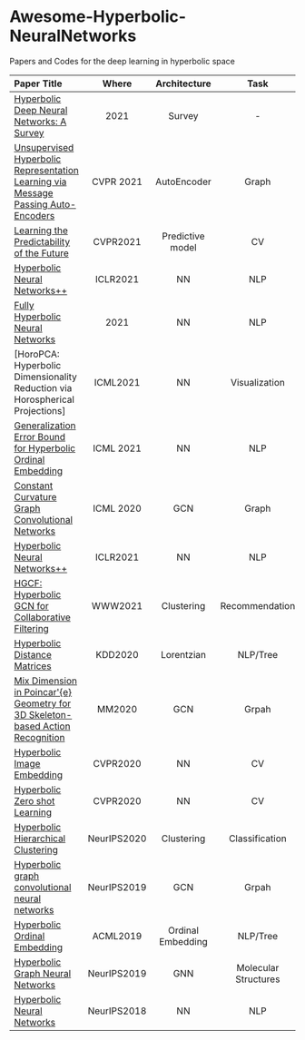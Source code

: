 # Awesome-Hyperbolic-NeuralNetworks
Papers and Codes for the deep learning in hyperbolic space 


| Paper Title |    Where       |         Architecture   |      Task           |        Code            | 
|:------------|:--------------:|:----------------------:|:-----------------------:|:----------------------:|
| [Hyperbolic Deep Neural Networks: A Survey](https://arxiv.org/pdf/2101.04562.pdf) | 2021 | Survey | -  | - |
| [Unsupervised Hyperbolic Representation Learning via Message Passing Auto-Encoders](https://arxiv.org/abs/2103.16046) | CVPR 2021 | AutoEncoder | Graph  | [PyTorch](https://github.com/junhocho/HGCAE)|
| [Learning the Predictability of the Future](https://arxiv.org/pdf/2101.01600.pdf) | CVPR2021 | Predictive model | CV  | [PyTorch](https://github.com/cvlab-columbia/hyperfuture)|
| [Hyperbolic Neural Networks++](https://openreview.net/forum?id=Ec85b0tUwbA) | ICLR2021 | NN | NLP  | [PyTorch](https://github.com/mil-tokyo/hyperbolic_nn_plusplus)|
| [Fully Hyperbolic Neural Networks](https://arxiv.org/abs/2105.14686) | 2021 | NN | NLP  | - | 
| [HoroPCA: Hyperbolic Dimensionality Reduction via Horospherical Projections] | ICML2021 | NN | Visualization  | -| 
| [Generalization Error Bound for Hyperbolic Ordinal Embedding](https://openreview.net/forum?id=Ec85b0tUwbA) | ICML 2021 | NN | NLP  | - |
| [Constant Curvature Graph Convolutional Networks](https://openreview.net/forum?id=Ec85b0tUwbA) | ICML 2020 | GCN | Graph  | - | 
| [Hyperbolic Neural Networks++](https://openreview.net/forum?id=Ec85b0tUwbA) | ICLR2021 | NN | NLP  | [PyTorch](https://github.com/mil-tokyo/hyperbolic_nn_plusplus)|
| [HGCF: Hyperbolic GCN for Collaborative Filtering](cs.toronto.edu/~mvolkovs/www2021_hgcf.pdf) | WWW2021 | Clustering | Recommendation  | [PyTorch](https://github.com/ruocwang/darts-pt)|
| [Hyperbolic Distance Matrices](https://dl.acm.org/doi/abs/10.1145/3394486.3403224) | KDD2020 | Lorentzian | NLP/Tree  | [python](https://github.com/puoya/hyperbolic-distance-matrices)|
| [Mix Dimension in Poincar\'{e} Geometry for 3D Skeleton-based Action Recognition](https://dl.acm.org/doi/pdf/10.1145/3394171.3413910) | MM2020 | GCN | Grpah  | - |
| [Hyperbolic Image Embedding](https://github.com/leymir/hyperbolic-image-embeddings) | CVPR2020 | NN | CV  | [PyTorch](https://github.com/leymir/hyperbolic-image-embeddings)|
| [Hyperbolic Zero shot Learning](https://github.com/ShaoTengLiu/Hyperbolic_ZSL) | CVPR2020 | NN | CV  | [PyTorch](https://github.com/ShaoTengLiu/Hyperbolic_ZSL)|
| [Hyperbolic Hierarchical Clustering](https://arxiv.org/abs/2010.00402) | NeurIPS2020 | Clustering | Classification  | [PyTorch](https://github.com/ruocwang/darts-pt)|
| [Hyperbolic graph convolutional neural networks](https://arxiv.org/abs/2010.00402) | NeurIPS2019 | GCN | Grpah  | [PyTorch](https://github.com/HazyResearch/hgcn)|
| [Hyperbolic Ordinal Embedding](https://dl.acm.org/doi/abs/10.1145/3394486.3403224) | ACML2019 | Ordinal Embedding | NLP/Tree  | - |
| [Hyperbolic Graph Neural Networks](https://papers.nips.cc/paper/2019/hash/103303dd56a731e377d01f6a37badae3-Abstract.html) | NeurIPS2019 | GNN | Molecular Structures | [PyTorch](https://github.com/facebookresearch/hgnn)|
| [Hyperbolic Neural Networks](https://arxiv.org/abs/1805.09112) | NeurIPS2018 | NN | NLP | [Tensorflow](https://github.com/dalab/hyperbolic_nn)|
